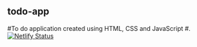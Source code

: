 ## todo-app
#To do application created using HTML, CSS and JavaScript
#. [![Netlify Status](https://api.netlify.com/api/v1/badges/135f950e-4ba6-409a-b48e-5ec93c362ac5/deploy-status)](https://app.netlify.com/sites/todosjs/deploys)
